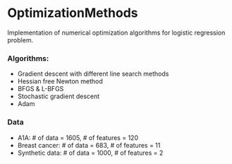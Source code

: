 # OptimizationMethods
Implementation of numerical optimization algorithms for logistic regression problem.
### Algorithms:
* Gradient descent with different line search methods
* Hessian free Newton method
* BFGS & L-BFGS
* Stochastic gradient descent 
* Adam
### Data
* A1A: # of data = 1605, # of features = 120
* Breast cancer: # of data = 683, # of features = 11
* Synthetic data: # of data = 1000, # of features = 2
